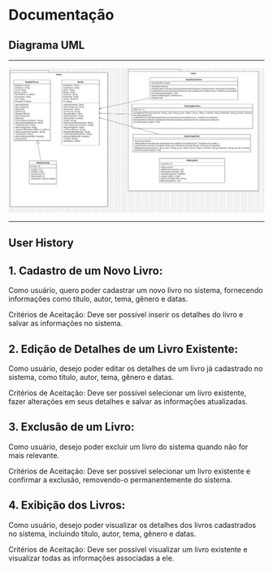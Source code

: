 # Documentação
## Diagrama UML
---------------------------------------------------------------------------------------

![](https://github.com/vitormondardo/MyBookList/blob/main/MyBooks-UML.jpg)

---------------------------------------------------------------------------------------

## User History

## 1. Cadastro de um Novo Livro:

Como usuário, quero poder cadastrar um novo livro no sistema, fornecendo informações como título, autor, tema, gênero e datas.

Critérios de Aceitação: Deve ser possível inserir os detalhes do livro e salvar as informações no sistema.

## 2. Edição de Detalhes de um Livro Existente:

Como usuário, desejo poder editar os detalhes de um livro já cadastrado no sistema, como título, autor, tema, gênero e datas.

Critérios de Aceitação: Deve ser possível selecionar um livro existente, fazer alterações em seus detalhes e salvar as informações atualizadas.

## 3. Exclusão de um Livro:

Como usuário, desejo poder excluir um livro do sistema quando não for mais relevante.

Critérios de Aceitação: Deve ser possível selecionar um livro existente e confirmar a exclusão, removendo-o permanentemente do sistema.

## 4. Exibição dos Livros:

Como usuário, desejo poder visualizar os detalhes dos livros cadastrados no sistema, incluindo título, autor, tema, gênero e datas.

Critérios de Aceitação: Deve ser possível visualizar um livro existente e visualizar todas as informações associadas a ele.
